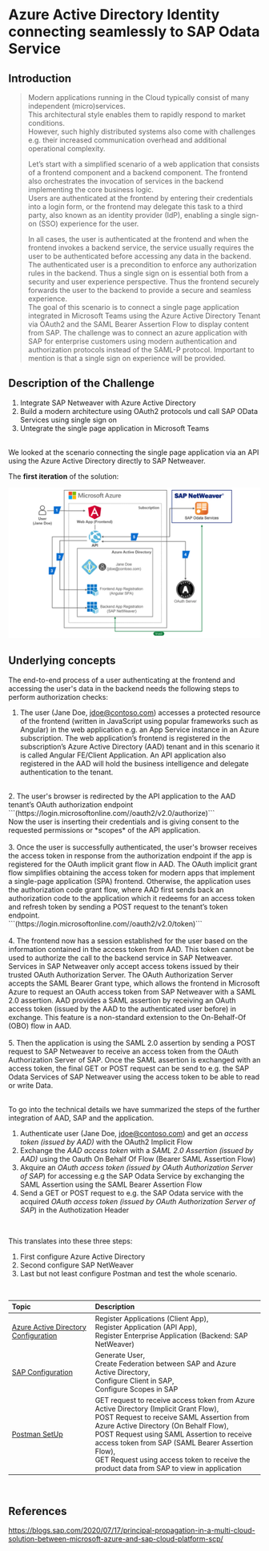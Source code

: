 # Azure Active Directory Identity connecting seamlessly to SAP Odata Service

  ## Introduction
  > Modern applications running in the Cloud typically consist of many independent (micro)services. <br>
  > This architectural style enables them to rapidly respond to market conditions. <br>
  > However, such highly distributed systems also come with challenges e.g. their increased communication overhead and additional operational complexity.
>
  > Let’s start with a simplified scenario of a web application that consists of a frontend component and a backend component. The frontend also orchestrates the invocation of services in the backend implementing the core business logic. <br>
  > Users are authenticated at the frontend by entering their credentials into a login form, or the frontend may delegate this task to a third party, also known as an identity provider (IdP), enabling a single sign-on (SSO) experience for the user. <br>
>
  > In all cases, the user is authenticated at the frontend and when the frontend invokes a backend service, the service usually requires the user to be authenticated before accessing any data in the backend. The authenticated user is a precondition to enforce any authorization rules in the backend. Thus a single sign on is essential both from a security and user experience perspective. Thus the frontend securely forwards the user to the backend to provide a secure and seamless experience.  <br>
  > The goal of this scenario is to connect a single page application integrated in Microsoft Teams using the Azure Active Directory Tenant via OAuth2 and the SAML Bearer Assertion Flow to display content from SAP. The challenge was to connect an azure application with SAP for enterprise customers using modern authentication and authorization protocols instead of the SAML-P protocol. Important to mention is that a single sign on experience will be provided. 

## Description of the Challenge

1. Integrate SAP Netweaver with Azure Active Directory
2. Build a modern architecture using OAuth2 protocols und call SAP OData Services using single sign on
3. Untegrate the single page application in Microsoft Teams 
<br>
We looked at the scenario connecting the single page application via an API using the Azure Active Directory directly to SAP Netweaver.

The **first iteration** of the solution:

![SAP OAuth SAML Flow](./img/Architecture.png)

 ## Underlying concepts
 The end-to-end process of a user authenticating at the frontend and accessing the user's data in the backend needs the following steps to perform authorization checks: <br>

 1. The user (Jane Doe, jdoe@contoso.com) accesses a protected resource of the frontend (written in JavaScript using popular frameworks such as Angular) in the web application e.g. an App Service instance in an Azure subscription. The web application’s frontend is registered in the subscription’s Azure Active Directory (AAD) tenant and in this scenario it is called Angular FE/Client Application. An API application also registered in the AAD will hold the business intelligence and delegate authentication to the tenant. <br>
<br>
 2. The user's browser is redirected by the API application to the AAD tenant’s OAuth authorization endpoint <br> ```(https://login.microsoftonline.com/<TENANT_ID>/oauth2/v2.0/authorize)``` <br> Now the user is inserting their credentials and is giving consent to the requested permissions or *scopes* of the API application. <br>
<br>
 3. Once the user is successfully authenticated, the user's browser receives the access token in response from the authorization endpoint if the app is registered for the OAuth implicit grant flow in AAD. The OAuth implicit grant flow simplifies obtaining the access token for modern apps that implement a single-page application (SPA) frontend. Otherwise, the application uses the authorization code grant flow, where AAD first sends back an authorization code to the application which it redeems for an access token and refresh token by sending a POST request to the tenant’s token endpoint. <br> ```(https://login.microsoftonline.com/<TENANT_ID>/oauth2/v2.0/token)``` <br>
<br>
 4. The frontend now has a session established for the user based on the information contained in the access token from AAD. This token cannot be used to authorize the call to the backend service in SAP Netweaver. Services in SAP Netweaver only accept access tokens issued by their trusted OAuth Authorization Server. The OAuth Authorization Server accepts the SAML Bearer Grant type, which allows the frontend in Microsoft Azure to request an OAuth access token from SAP Netweaver with a SAML 2.0 assertion. AAD provides a SAML assertion by receiving an OAuth access token (issued by the AAD to the authenticated user before) in exchange. This feature is a non-standard extension to the On-Behalf-Of (OBO) flow in AAD. <br>
<br>
 5. Then the application is using the SAML 2.0 assertion by sending a POST request to SAP Netweaver to receive an access token from the OAuth Authorization Server of SAP. Once the SAML assertion is exchanged with an access token, the final GET or POST request can be send to e.g. the SAP Odata Services of SAP Netweaver using the access token to be able to read or write Data. 
<br>
<br>

To go into the technical details we have summarized the steps of the further integration of AAD, SAP and the application. 

1. Authenticate user (Jane Doe, jdoe@contoso.com) and get an *access token (issued by AAD)* with the OAuth2 Implicit Flow​
2. Exchange the *AAD access token* with a *SAML 2.0 Assertion (issued by AAD)* using the Oauth On Behalf Of Flow (Bearer SAML Assertion Flow)​
3. Akquire an *OAuth access token (issued by  OAuth Authorization Server of SAP*) for accessing e.g the SAP Odata Service by exchanging the SAML Assertion using the SAML Bearer Assertion Flow​
4. Send a GET or POST request to e.g. the SAP Odata service with the acquired *OAuth access token (issued by OAuth Authorization Server of SAP*) in the Authotization Header​

<br>

This translates into these three steps:

1. First configure Azure Active Directory
2. Second configure SAP NetWeaver
3. Last but not least configure Postman and test the whole scenario.

<br>

|Topic|Description|
|:-----------|:------------------|
|[Azure Active Directory Configuration](././AzureActiveDirectoryConfiguration/README.md)|Register Applications (Client App), <br> Register Application (API App), <br>Register Enterprise Application (Backend: SAP NetWeaver)|
|[SAP Configuration](././SAPConfiguration/README.md)|Generate User, <br>Create Federation between SAP and Azure Active Directory, <br>Configure Client in SAP, <br>Configure Scopes in SAP|
|[Postman SetUp](././PostmanSetup/README.md)|GET request to receive access token from Azure Active Directory (Implicit Grant Flow), <br>POST Request to receive SAML Assertion from Azure Active Directory (On Behalf Flow), <br>POST Request using SAML Assertion to receive access token from SAP (SAML Bearer Assertion Flow), <br>GET Request using access token to receive the product data from SAP to view in application|


<br>

## References
https://blogs.sap.com/2020/07/17/principal-propagation-in-a-multi-cloud-solution-between-microsoft-azure-and-sap-cloud-platform-scp/